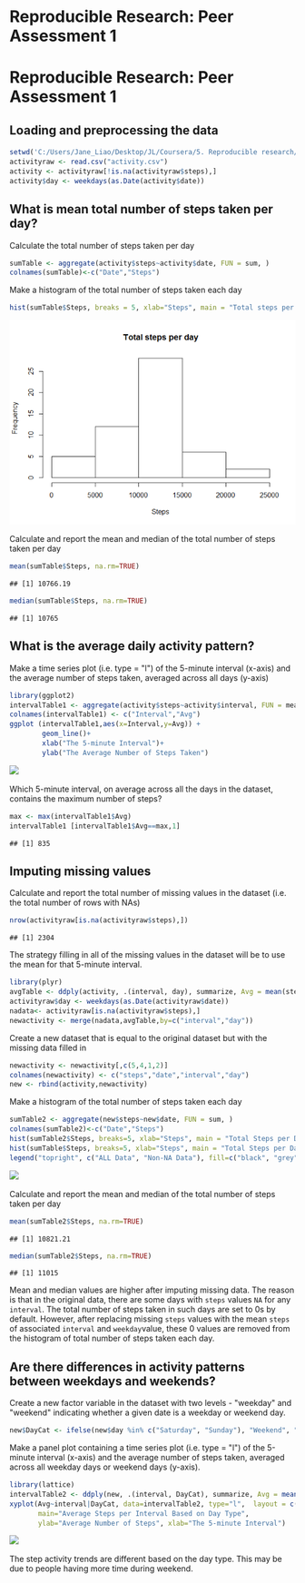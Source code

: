 # Reproducible Research: Peer Assessment 1

# Reproducible Research: Peer Assessment 1

## Loading and preprocessing the data


```r
setwd('C:/Users/Jane_Liao/Desktop/JL/Coursera/5. Reproducible research/W2/')
activityraw <- read.csv("activity.csv")
activity <- activityraw[!is.na(activityraw$steps),]
activity$day <- weekdays(as.Date(activity$date))
```

## What is mean total number of steps taken per day?

Calculate the total number of steps taken per day


```r
sumTable <- aggregate(activity$steps~activity$date, FUN = sum, )
colnames(sumTable)<-c("Date","Steps")
```

Make a histogram of the total number of steps taken each day


```r
hist(sumTable$Steps, breaks = 5, xlab="Steps", main = "Total steps per day")
```

![plot of unnamed-chunk-3-1.png](instructions_fig/unnamed-chunk-3-1.png)

Calculate and report the mean and median of the total number of steps taken per day


```r
mean(sumTable$Steps, na.rm=TRUE)
```

```
## [1] 10766.19
```

```r
median(sumTable$Steps, na.rm=TRUE)
```

```
## [1] 10765
```

## What is the average daily activity pattern?

Make a time series plot (i.e. type = "l") of the 5-minute interval (x-axis) and the average number of steps taken, averaged across all days (y-axis)


```r
library(ggplot2)
intervalTable1 <- aggregate(activity$steps~activity$interval, FUN = mean,)
colnames(intervalTable1) <- c("Interval","Avg")
ggplot (intervalTable1,aes(x=Interval,y=Avg)) +
        geom_line()+
        xlab("The 5-minute Interval")+
        ylab("The Average Number of Steps Taken")
```

![](PA1_template_files/figure-html/unnamed-chunk-5-1.png)<!-- -->

Which 5-minute interval, on average across all the days in the dataset, contains the maximum number of steps?


```r
max <- max(intervalTable1$Avg)
intervalTable1 [intervalTable1$Avg==max,1]
```

```
## [1] 835
```

## Imputing missing values

Calculate and report the total number of missing values in the dataset (i.e. the total number of rows with NAs)

```r
nrow(activityraw[is.na(activityraw$steps),])
```

```
## [1] 2304
```

The strategy filling in all of the missing values in the dataset will be to use the mean for that 5-minute interval.


```r
library(plyr)
avgTable <- ddply(activity, .(interval, day), summarize, Avg = mean(steps))
activityraw$day <- weekdays(as.Date(activityraw$date))
nadata<- activityraw[is.na(activityraw$steps),]
newactivity <- merge(nadata,avgTable,by=c("interval","day"))
```

Create a new dataset that is equal to the original dataset but with the missing data filled in

```r
newactivity <- newactivity[,c(5,4,1,2)]
colnames(newactivity) <- c("steps","date","interval","day")
new <- rbind(activity,newactivity)
```

Make a histogram of the total number of steps taken each day 


```r
sumTable2 <- aggregate(new$steps~new$date, FUN = sum, )
colnames(sumTable2)<-c("Date","Steps")
hist(sumTable2$Steps, breaks=5, xlab="Steps", main = "Total Steps per Day", col="Black")
hist(sumTable$Steps, breaks=5, xlab="Steps", main = "Total Steps per Day", col="Grey", add=T)
legend("topright", c("ALL Data", "Non-NA Data"), fill=c("black", "grey") )
```

![](PA1_template_files/figure-html/unnamed-chunk-10-1.png)<!-- -->

Calculate and report the mean and median of the total number of steps taken per day


```r
mean(sumTable2$Steps, na.rm=TRUE)
```

```
## [1] 10821.21
```

```r
median(sumTable2$Steps, na.rm=TRUE)
```

```
## [1] 11015
```

Mean and median values are higher after imputing missing data. The reason is that in the original data, there are some days with `steps` values `NA` for any `interval`. The total number of steps taken in such days are set to 0s by default. However, after replacing missing `steps` values with the mean `steps` of associated `interval` and `weekday`value, these 0 values are removed from the histogram of total number of steps taken each day.

## Are there differences in activity patterns between weekdays and weekends?

Create a new factor variable in the dataset with two levels - "weekday" and "weekend" indicating whether a given date is a weekday or weekend day.


```r
new$DayCat <- ifelse(new$day %in% c("Saturday", "Sunday"), "Weekend", "Weekday")
```

Make a panel plot containing a time series plot (i.e. type = "l") of the 5-minute interval (x-axis) and the average number of steps taken, averaged across all weekday days or weekend days (y-axis). 


```r
library(lattice)
intervalTable2 <- ddply(new, .(interval, DayCat), summarize, Avg = mean(steps))
xyplot(Avg~interval|DayCat, data=intervalTable2, type="l",  layout = c(1,2),
       main="Average Steps per Interval Based on Day Type", 
       ylab="Average Number of Steps", xlab="The 5-minute Interval")
```

![](PA1_template_files/figure-html/unnamed-chunk-13-1.png)<!-- -->

The step activity trends are different based on the day type. This may be due to people having more time during weekend.
